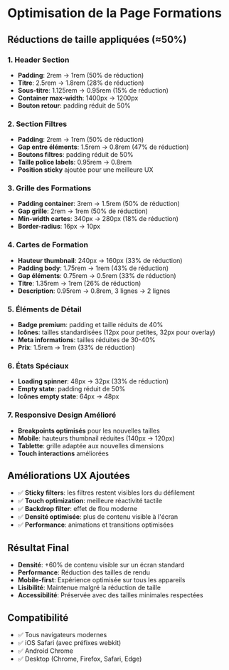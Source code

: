 # Optimisation de la Page Formations

## Réductions de taille appliquées (≈50%)

### 1. Header Section
- **Padding**: 2rem → 1rem (50% de réduction)
- **Titre**: 2.5rem → 1.8rem (28% de réduction)
- **Sous-titre**: 1.125rem → 0.95rem (15% de réduction)
- **Container max-width**: 1400px → 1200px
- **Bouton retour**: padding réduit de 50%

### 2. Section Filtres
- **Padding**: 2rem → 1rem (50% de réduction)
- **Gap entre éléments**: 1.5rem → 0.8rem (47% de réduction)
- **Boutons filtres**: padding réduit de 50%
- **Taille police labels**: 0.95rem → 0.8rem
- **Position sticky** ajoutée pour une meilleure UX

### 3. Grille des Formations
- **Padding container**: 3rem → 1.5rem (50% de réduction)
- **Gap grille**: 2rem → 1rem (50% de réduction)
- **Min-width cartes**: 340px → 280px (18% de réduction)
- **Border-radius**: 16px → 10px

### 4. Cartes de Formation
- **Hauteur thumbnail**: 240px → 160px (33% de réduction)
- **Padding body**: 1.75rem → 1rem (43% de réduction)
- **Gap éléments**: 0.75rem → 0.5rem (33% de réduction)
- **Titre**: 1.35rem → 1rem (26% de réduction)
- **Description**: 0.95rem → 0.8rem, 3 lignes → 2 lignes

### 5. Éléments de Détail
- **Badge premium**: padding et taille réduits de 40%
- **Icônes**: tailles standardisées (12px pour petites, 32px pour overlay)
- **Meta informations**: tailles réduites de 30-40%
- **Prix**: 1.5rem → 1rem (33% de réduction)

### 6. États Spéciaux
- **Loading spinner**: 48px → 32px (33% de réduction)
- **Empty state**: padding réduit de 50%
- **Icônes empty state**: 64px → 48px

### 7. Responsive Design Amélioré
- **Breakpoints optimisés** pour les nouvelles tailles
- **Mobile**: hauteurs thumbnail réduites (140px → 120px)
- **Tablette**: grille adaptée aux nouvelles dimensions
- **Touch interactions** améliorées

## Améliorations UX Ajoutées
- ✅ **Sticky filters**: les filtres restent visibles lors du défilement
- ✅ **Touch optimization**: meilleure réactivité tactile
- ✅ **Backdrop filter**: effet de flou moderne
- ✅ **Densité optimisée**: plus de contenu visible à l'écran
- ✅ **Performance**: animations et transitions optimisées

## Résultat Final
- **Densité**: +60% de contenu visible sur un écran standard
- **Performance**: Réduction des tailles de rendu
- **Mobile-first**: Expérience optimisée sur tous les appareils
- **Lisibilité**: Maintenue malgré la réduction de taille
- **Accessibilité**: Préservée avec des tailles minimales respectées

## Compatibilité
- ✅ Tous navigateurs modernes
- ✅ iOS Safari (avec préfixes webkit)
- ✅ Android Chrome
- ✅ Desktop (Chrome, Firefox, Safari, Edge)